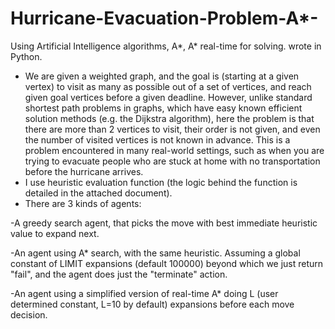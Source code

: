 # Hurricane-Evacuation-Problem-A*-
Using Artificial Intelligence algorithms, A*, A* real-time for solving. wrote in Python.
- We are given a weighted graph, and the goal is (starting at a given vertex) to visit as many as possible out of a set of vertices, and reach given goal vertices before a given deadline. However, unlike standard shortest path problems in graphs, which have easy known efficient solution methods (e.g. the Dijkstra algorithm), here the problem is that there are more than 2 vertices to visit, their order is not given, and even the number of visited vertices is not known in advance. This is a problem encountered in many real-world settings, such as when you are trying to evacuate people who are stuck at home with no transportation before the hurricane arrives.
- I use heuristic evaluation function (the logic behind the function is detailed in the attached document).
- There are 3 kinds of agents:
 
 -A greedy search agent, that picks the move with best immediate heuristic value to expand next.
 
 -An agent using A* search, with the same heuristic. Assuming a global constant of LIMIT expansions (default 100000) beyond which we just return "fail", and the agent does just the "terminate" action.
 
 -An agent using a simplified version of real-time A* doing L (user determined constant, L=10 by default) expansions before each move decision.
